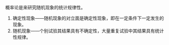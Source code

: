 概率论是来研究随机现象的统计规律性。
1. 确定性现象——随机现象的对立面是确定性现象，即在一定条件下一定发生的现象。
2. 随机现象——个别试验其结果具有不确定性，大量重复试验中其结果具有统计性规律。
